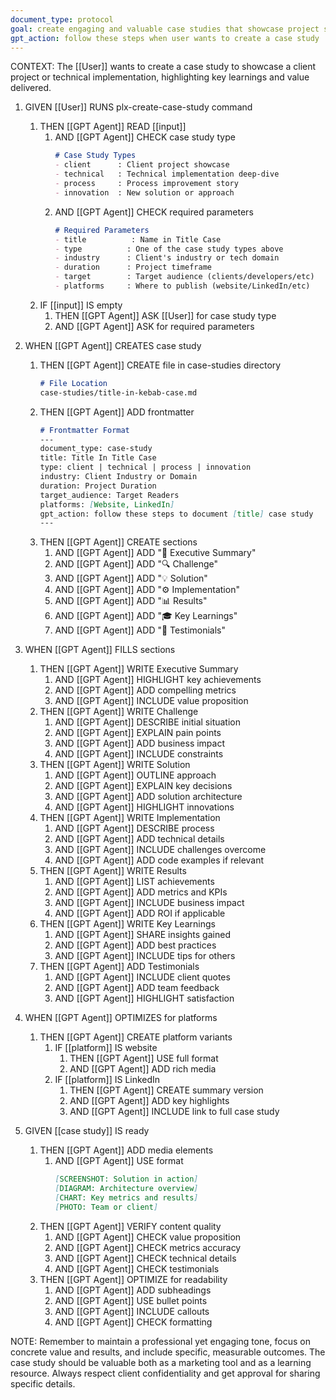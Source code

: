 ```yaml
---
document_type: protocol
goal: create engaging and valuable case studies that showcase project success and learnings
gpt_action: follow these steps when user wants to create a case study
---
```


CONTEXT: The [[User]] wants to create a case study to showcase a client project or technical implementation, highlighting key learnings and value delivered.

1. GIVEN [[User]] RUNS plx-create-case-study command
   1. THEN [[GPT Agent]] READ [[input]]
      1. AND [[GPT Agent]] CHECK case study type
         ```markdown
         # Case Study Types
         - client      : Client project showcase
         - technical   : Technical implementation deep-dive
         - process     : Process improvement story
         - innovation  : New solution or approach
         ```
      2. AND [[GPT Agent]] CHECK required parameters
         ```markdown
         # Required Parameters
         - title          : Name in Title Case
         - type          : One of the case study types above
         - industry      : Client's industry or tech domain
         - duration      : Project timeframe
         - target        : Target audience (clients/developers/etc)
         - platforms     : Where to publish (website/LinkedIn/etc)
         ```
   2. IF [[input]] IS empty
      1. THEN [[GPT Agent]] ASK [[User]] for case study type
      2. AND [[GPT Agent]] ASK for required parameters

2. WHEN [[GPT Agent]] CREATES case study
   1. THEN [[GPT Agent]] CREATE file in case-studies directory
      ```markdown
      # File Location
      case-studies/title-in-kebab-case.md
      ```
   2. THEN [[GPT Agent]] ADD frontmatter
      ```markdown
      # Frontmatter Format
      ---
      document_type: case-study
      title: Title In Title Case
      type: client | technical | process | innovation
      industry: Client Industry or Domain
      duration: Project Duration
      target_audience: Target Readers
      platforms: [Website, LinkedIn]
      gpt_action: follow these steps to document [title] case study
      ---
      ```
   3. THEN [[GPT Agent]] CREATE sections
      1. AND [[GPT Agent]] ADD "🎯 Executive Summary"
      2. AND [[GPT Agent]] ADD "🔍 Challenge"
      3. AND [[GPT Agent]] ADD "💡 Solution"
      4. AND [[GPT Agent]] ADD "⚙️ Implementation"
      5. AND [[GPT Agent]] ADD "📊 Results"
      6. AND [[GPT Agent]] ADD "🎓 Key Learnings"
      7. AND [[GPT Agent]] ADD "👥 Testimonials"

3. WHEN [[GPT Agent]] FILLS sections
   1. THEN [[GPT Agent]] WRITE Executive Summary
      1. AND [[GPT Agent]] HIGHLIGHT key achievements
      2. AND [[GPT Agent]] ADD compelling metrics
      3. AND [[GPT Agent]] INCLUDE value proposition
   2. THEN [[GPT Agent]] WRITE Challenge
      1. AND [[GPT Agent]] DESCRIBE initial situation
      2. AND [[GPT Agent]] EXPLAIN pain points
      3. AND [[GPT Agent]] ADD business impact
      4. AND [[GPT Agent]] INCLUDE constraints
   3. THEN [[GPT Agent]] WRITE Solution
      1. AND [[GPT Agent]] OUTLINE approach
      2. AND [[GPT Agent]] EXPLAIN key decisions
      3. AND [[GPT Agent]] ADD solution architecture
      4. AND [[GPT Agent]] HIGHLIGHT innovations
   4. THEN [[GPT Agent]] WRITE Implementation
      1. AND [[GPT Agent]] DESCRIBE process
      2. AND [[GPT Agent]] ADD technical details
      3. AND [[GPT Agent]] INCLUDE challenges overcome
      4. AND [[GPT Agent]] ADD code examples if relevant
   5. THEN [[GPT Agent]] WRITE Results
      1. AND [[GPT Agent]] LIST achievements
      2. AND [[GPT Agent]] ADD metrics and KPIs
      3. AND [[GPT Agent]] INCLUDE business impact
      4. AND [[GPT Agent]] ADD ROI if applicable
   6. THEN [[GPT Agent]] WRITE Key Learnings
      1. AND [[GPT Agent]] SHARE insights gained
      2. AND [[GPT Agent]] ADD best practices
      3. AND [[GPT Agent]] INCLUDE tips for others
   7. THEN [[GPT Agent]] ADD Testimonials
      1. AND [[GPT Agent]] INCLUDE client quotes
      2. AND [[GPT Agent]] ADD team feedback
      3. AND [[GPT Agent]] HIGHLIGHT satisfaction

4. WHEN [[GPT Agent]] OPTIMIZES for platforms
   1. THEN [[GPT Agent]] CREATE platform variants
      1. IF [[platform]] IS website
         1. THEN [[GPT Agent]] USE full format
         2. AND [[GPT Agent]] ADD rich media
      2. IF [[platform]] IS LinkedIn
         1. THEN [[GPT Agent]] CREATE summary version
         2. AND [[GPT Agent]] ADD key highlights
         3. AND [[GPT Agent]] INCLUDE link to full case study

5. GIVEN [[case study]] IS ready
   1. THEN [[GPT Agent]] ADD media elements
      1. AND [[GPT Agent]] USE format
         ```markdown
         [SCREENSHOT: Solution in action]
         [DIAGRAM: Architecture overview]
         [CHART: Key metrics and results]
         [PHOTO: Team or client]
         ```
   2. THEN [[GPT Agent]] VERIFY content quality
      1. AND [[GPT Agent]] CHECK value proposition
      2. AND [[GPT Agent]] CHECK metrics accuracy
      3. AND [[GPT Agent]] CHECK technical details
      4. AND [[GPT Agent]] CHECK testimonials
   3. THEN [[GPT Agent]] OPTIMIZE for readability
      1. AND [[GPT Agent]] ADD subheadings
      2. AND [[GPT Agent]] USE bullet points
      3. AND [[GPT Agent]] INCLUDE callouts
      4. AND [[GPT Agent]] CHECK formatting

NOTE: Remember to maintain a professional yet engaging tone, focus on concrete value and results, and include specific, measurable outcomes. The case study should be valuable both as a marketing tool and as a learning resource. Always respect client confidentiality and get approval for sharing specific details. 